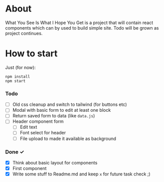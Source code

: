 # About
What You See Is What I Hope You Get is a project that will contain react components which can by used to build simple site.
Todo will be grown as project continues.

# How to start
Just (for now):

```
npm install
npm start
```

### Todo
- [ ] Old css cleanup and switch to tailwind (for buttons etc)
- [ ] Modal with basic form to edit at least one block
- [ ] Return saved form to data (like `data.js`)
- [ ] Header component form
  - [ ] Edit text
  - [ ] Font select for header
  - [ ] File upload to made it available as background

### Done ✓

- [x] Think about basic layout for components
- [x] First component
- [x] Write some stuff to Readme.md and keep `x` for future task check ;)
